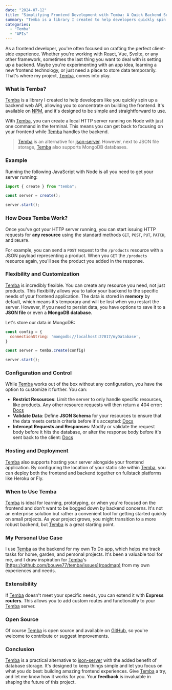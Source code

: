 ```yaml
---
date: "2024-07-12"
title: "Simplifying Frontend Development with Temba: A Quick Backend Solution"
summary: "Temba is a library I created to help developers quickly spin up a backend web API"
categories:
  - "Temba"
  - "APIs"
---
```


As a frontend developer, you're often focused on crafting the perfect client-side experience. Whether you're working with React, Vue, Svelte, or any other framework, sometimes the last thing you want to deal with is setting up a backend. Maybe you're experimenting with an app idea, learning a new frontend technology, or just need a place to store data temporarily. That's where my project, [Temba][temba], comes into play.

### What is Temba?

[Temba][temba] is a library I created to help developers like you quickly spin up a backend web API, allowing you to concentrate on building the frontend. It's available on [NPM](https://www.npmjs.com/package/temba), and it's designed to be simple and straightforward to use. 

With [Temba][temba], you can create a local HTTP server running on Node with just one command in the terminal. This means you can get back to focusing on your frontend while [Temba][temba] handles the backend.

> [Temba][temba] is an alternative for [json-server](https://github.com/typicode/json-server#readme). However, next to JSON file storage, [Temba][temba] also supports MongoDB databases.

### Example

Running the following JavaScript with Node is all you need to get your server running:

```js
import { create } from "temba";

const server = create();

server.start();
```

### How Does Temba Work?

Once you've got your HTTP server running, you can start issuing HTTP requests for **any resource** using the standard methods `GET`, `POST`, `PUT`, `PATCH`, and `DELETE`. 

For example, you can send a `POST` request to the `/products` resource with a JSON payload representing a product. When you `GET` the `/products` resource again, you'll see the product you added in the response.

### Flexibility and Customization

[Temba][temba] is incredibly flexible. You can create any resource you need, not just products. This flexibility allows you to tailor your backend to the specific needs of your frontend application. The data is stored in **memory** by default, which means it's temporary and will be lost when you restart the server. However, if you need to persist data, you have options to save it to a **JSON file** or even a **MongoDB database**.

Let's store our data in MongoDB:

```js
const config = {
  connectionString: 'mongodb://localhost:27017/myDatabase',
}

const server = temba.create(config)

server.start();
```

### Configuration and Control

While [Temba][temba] works out of the box without any configuration, you have the option to customize it further. You can:

* **Restrict Resources**: Limit the server to only handle specific resources, like products. Any other resource requests will then return a 404 error: [Docs](https://github.com/bouwe77/temba/blob/main/README.md#allowing-specific-resources-only)
* **Validate Data**: Define **JSON Schema** for your resources to ensure that the data meets certain criteria before it's accepted: [Docs](https://github.com/bouwe77/temba/blob/main/README.md#json-schema-request-body-validation)
* **Intercept Requests and Responses**: Modify or validate the request body before it hits the database, or alter the response body before it's sent back to the client: [Docs](https://github.com/bouwe77/temba/blob/main/README.md#intercepting-requests)

### Hosting and Deployment

[Temba][temba] also supports hosting your server alongside your frontend application. By configuring the location of your static site within [Temba][temba], you can deploy both the frontend and backend together on fullstack platforms like Heroku or Fly.

### When to Use Temba

[Temba][temba] is ideal for learning, prototyping, or when you're focused on the frontend and don't want to be bogged down by backend concerns. It's not an enterprise solution but rather a convenient tool for getting started quickly on small projects. As your project grows, you might transition to a more robust backend, but [Temba][temba] is a great starting point.

### My Personal Use Case

I use [Temba][temba] as the backend for my own To Do app, which helps me track tasks for home, garden, and personal projects. It's been a valuable tool for me, and I draw inspiration for [Temba][temba]'s [https://github.com/bouwe77/temba/issues](roadmap) from my own experiences and needs.

### Extensibility

If [Temba][temba] doesn't meet your specific needs, you can extend it with **Express routers**. This allows you to add custom routes and functionality to your [Temba][temba] server. 

### Open Source

Of course [Temba][temba] is open source and available on [GitHub](https://github.com/bouwe77/temba#readme), so you're welcome to contribute or suggest improvements.

### Conclusion

[Temba][temba] is a practical alternative to [json-server](https://github.com/typicode/json-server#readme) with the added benefit of database storage. It's designed to keep things simple and let you focus on what you do best: building amazing frontend experiences. Give [Temba][temba] a try, and let me know how it works for you. Your **feedback** is invaluable in shaping the future of this project.

[temba]: https://bouwe.io/temba